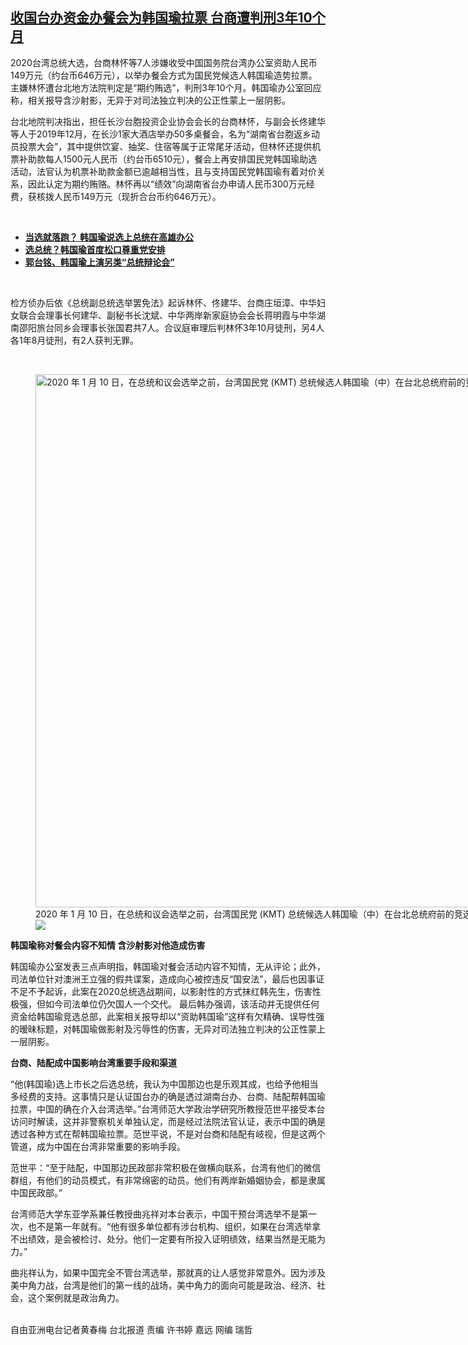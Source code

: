 <!--1642436765000-->
[收国台办资金办餐会为韩国瑜拉票 台商遭判刑3年10个月](https://www.rfa.org/mandarin/yataibaodao/gangtai/hcm2-01172022095302.html)
------

<p>2020台湾总统大选，台商林怀等7人涉嫌收受中国国务院台湾办公室资助人民币149万元（约台币646万元），以举办餐会方式为国民党候选人韩国瑜造势拉票。主嫌林怀遭台北地方法院判定是“期约贿选”，判刑3年10个月。韩国瑜办公室回应称，相关报导含沙射影，无异于对司法独立判决的公正性蒙上一层阴影。</p><p>台北地院判决指出，担任长沙台胞投资企业协会会长的台商林怀，与副会长佟建华等人于2019年12月，在长沙1家大酒店举办50多桌餐会，名为“湖南省台胞返乡动员投票大会”，其中提供饮宴、抽奖、住宿等属于正常尾牙活动，但林怀还提供机票补助款每人1500元人民币（约台币6510元），餐会上再安排国民党韩国瑜助选活动，法官认为机票补助款金额已逾越相当性，且与支持国民党韩国瑜有着对价关系，因此认定为期约贿赂。林怀再以“绩效”向湖南省台办申请人民币300万元经费，获核拨人民币149万元（现折合台币约646万元）。</p><p><br/></p><ul><li><strong><a href="https://www.rfa.org/mandarin/yataibaodao/gangtai/hcm1-05142019083952.html">当选就落跑？ 韩国瑜说选上总统在高雄办公</a></strong></li><li><b><a class="external-link" href="http://www.rfa.org/mandarin/yataibaodao/gangtai/hx1-04302019092229.html">选总统？韩国瑜首度松口尊重党安排</a></b></li><li><b><a class="external-link" href="http://www.rfa.org/mandarin/yataibaodao/gangtai/hcm1-04302019092312.html">郭台铭、韩国瑜上演另类“总统辩论会”</a></b></li></ul><p><br/></p><p>检方侦办后依《总统副总统选举罢免法》起诉林怀、佟建华、台商庄垣漳、中华妇女联合会理事长何建华、副秘书长沈斌、中华两岸新家庭协会会长蒋明霞与中华湖南邵阳旅台同乡会理事长张国君共7人。合议庭审理后判林怀3年10月徒刑，另4人各1年8月徒刑，有2人获判无罪。</p><p><br/></p><p><figure class="image-richtext image-inline captioned" style="width:1280px;"><img alt="2020 年 1 月 10 日，在总统和议会选举之前，台湾国民党 (KMT) 总统候选人韩国瑜（中）在台北总统府前的竞选集会上。（法新社）" height="853" src="https://www.rfa.org/mandarin/yataibaodao/gangtai/hcm2-01172022095302.html/000_1nl89m.jpg/@@images/50c35c93-f590-44bf-b036-4a2b4ef99661.jpeg" title="000_1NL89M.jpg" width="1280"/><figcaption class="image-caption">2020 年 1 月 10 日，在总统和议会选举之前，台湾国民党 (KMT) 总统候选人韩国瑜（中）在台北总统府前的竞选集会上。（法新社）</figcaption><small></small><div id="zoomattribute"><a data-caption="2020 年 1 月 10 日，在总统和议会选举之前，台湾国民党 (KMT) 总统候选人韩国瑜（中）在台北总统府前的竞选集会上。（法新社）" data-fancybox="" href="https://www.rfa.org/mandarin/yataibaodao/gangtai/hcm2-01172022095302.html/000_1nl89m.jpg" id="single_image" title="2020 年 1 月 10 日，在总统和议会选举之前，台湾国民党 (KMT) 总统候选人韩国瑜（中）在台北总统府前的竞选集会上。（法新社）"><img src="/++plone++rfa-resources/img/icon-zoom.png"/></a></div></figure></p><p><strong>韩国瑜称对餐会内容不知情 含沙射影对他造成伤害</strong></p><p>韩国瑜办公室发表三点声明指，韩国瑜对餐会活动内容不知情，无从评论；此外，司法单位针对澳洲王立强的假共谍案，造成向心被控违反“国安法”，最后也因事证不足不予起诉，此案在2020总统选战期间，以影射性的方式抹红韩先生，伤害性极强，但如今司法单位仍欠国人一个交代。 最后韩办强调，该活动并无提供任何资金给韩国瑜竞选总部，此案相关报导却以“资助韩国瑜”这样有欠精确、误导性强的暧昧标题，对韩国瑜做影射及污辱性的伤害，无异对司法独立判决的公正性蒙上一层阴影。</p><p><strong>台商、陆配成中国影响台湾重要手段和渠道</strong></p><p>“他(韩国瑜)选上市长之后选总统，我认为中国那边也是乐观其成，也给予他相当多经费的支持。这事情只是认证国台办的确是透过湖南台办、台商、陆配帮韩国瑜拉票，中国的确在介入台湾选举。”台湾师范大学政治学研究所教授范世平接受本台访问时解读，这并非警察机关单独认定，而是经过法院法官认证，表示中国的确是透过各种方式在帮韩国瑜拉票。范世平说，不是对台商和陆配有岐视，但是这两个管道，成为中国在台湾非常重要的影响手段。</p><p>范世平：“至于陆配，中国那边民政部非常积极在做横向联系，台湾有他们的微信群组，有他们的动员模式，有非常绵密的动员。他们有两岸新婚姻协会，都是隶属中国民政部。”</p><p>台湾师范大学东亚学系兼任教授曲兆祥对本台表示，中国干预台湾选举不是第一次，也不是第一年就有。“他有很多单位都有涉台机构、组织，如果在台湾选举拿不出绩效，是会被检讨、处分。他们一定要有所投入证明绩效，结果当然是无能为力。”</p><p>曲兆祥认为，如果中国完全不管台湾选举，那就真的让人感觉非常意外。因为涉及美中角力战，台湾是他们的第一线的战场，美中角力的面向可能是政治、经济、社会，这个案例就是政治角力。</p><p><br/>自由亚洲电台记者黄春梅 台北报道 责编 许书婷 嘉远 网编 瑞哲</p>
